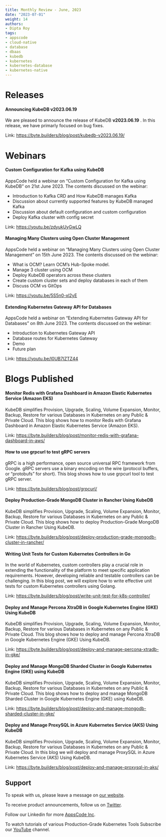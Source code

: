 ```yaml
---
title: Monthly Review - June, 2023
date: "2023-07-01"
weight: 14
authors:
- Dipta Roy
tags:
- appscode
- cloud-native
- database
- dbaas
- kubedb
- kubernetes
- kubernetes-database
- kubernetes-native
---
```


# Releases


#### Announcing KubeDB v2023.06.19

We are pleased to announce the release of KubeDB **v2023.06.19** . In this release, we have primarly focused on bug fixes.

Link: https://byte.builders/blog/post/kubedb-v2023.06.19/



# Webinars


#### Custom Configuration for Kafka using KubeDB

AppsCode held a webinar on “Custom Configuration for Kafka using KubeDB” on 21st June 2023. The contents discussed on the webinar:

- Introduction to Kafka CRD and How KubeDB manages Kafka
- Discussion about currently supported features by KubeDB managed Kafka
- Discussion about default configuration and custom configuration
- Deploy Kafka cluster with config secret

Link: https://youtu.be/zdyukUyGwLQ


#### Managing Many Clusters using Open Cluster Management

AppsCode held a webinar on “Managing Many Clusters using Open Cluster Management” on 15th June 2023. The contents discussed on the webinar:

- What is OCM? Learn OCM’s Hub-Spoke model.
- Manage 3 cluster using OCM
- Deploy KubeDB operators across these clusters
- Create custom cluster sets and deploy databases in each of them
- Discuss OCM vs GitOps

Link: https://youtu.be/5S5n0-xl2yE


#### Extending Kubernetes Gateway API for Databases

AppsCode held a webinar on “Extending Kubernetes Gateway API for Databases” on 8th June 2023. The contents discussed on the webinar:

- Introduction to Kubernetes Gateway API
- Database routes for Kubernetes Gateway 
- Demo
- Future plan

Link: https://youtu.be/l0UB7IZTZ44


# Blogs Published


#### Monitor Redis with Grafana Dashboard in Amazon Elastic Kubernetes Service (Amazon EKS)

KubeDB simplifies Provision, Upgrade, Scaling, Volume Expansion, Monitor, Backup, Restore for various Databases in Kubernetes on any Public & Private Cloud. This blog shows how to monitor Redis with Grafana Dashboard in Amazon Elastic Kubernetes Service (Amazon EKS).

Link: https://byte.builders/blog/post/monitor-redis-with-grafana-dashboard-in-aws/


#### How to use grpcurl to test gRPC servers

gRPC is a high performance, open source universal RPC framework from Google. gRPC servers use a binary encoding on the wire (protocol buffers, or “protobufs” for short). This blog shows how to use grpcurl tool to test gRPC server.

Link: https://byte.builders/blog/post/grpcurl/


#### Deploy Production-Grade MongoDB Cluster in Rancher Using KubeDB

KubeDB simplifies Provision, Upgrade, Scaling, Volume Expansion, Monitor, Backup, Restore for various Databases in Kubernetes on any Public & Private Cloud. This blog shows how to deploy Production-Grade MongoDB Cluster in Rancher Using KubeDB.

Link: https://byte.builders/blog/post/deploy-production-grade-mongodb-cluster-in-rancher/


#### Writing Unit Tests for Custom Kubernetes Controllers in Go

In the world of Kubernetes, custom controllers play a crucial role in extending the functionality of the platform to meet specific application requirements. However, developing reliable and testable controllers can be challenging. In this blog post, we will explore how to write effective unit tests for custom Kubernetes controllers using Golang. 

Link: https://byte.builders/blog/post/write-unit-test-for-k8s-controller/


#### Deploy and Manage Percona XtraDB in Google Kubernetes Engine (GKE) Using KubeDB

KubeDB simplifies Provision, Upgrade, Scaling, Volume Expansion, Monitor, Backup, Restore for various Databases in Kubernetes on any Public & Private Cloud. This blog shows how to deploy and manage Percona XtraDB in Google Kubernetes Engine (GKE) Using KubeDB.

Link: https://byte.builders/blog/post/deploy-and-manage-percona-xtradb-in-gke/


#### Deploy and Manage MongoDB Sharded Cluster in Google Kubernetes Engine (GKE) using KubeDB

KubeDB simplifies Provision, Upgrade, Scaling, Volume Expansion, Monitor, Backup, Restore for various Databases in Kubernetes on any Public & Private Cloud. This blog shows how to deploy and manage MongoDB Sharded Cluster in Google Kubernetes Engine (GKE) using KubeDB.

Link: https://byte.builders/blog/post/deploy-and-manage-mongodb-sharded-cluster-in-gke/


#### Deploy and Manage ProxySQL in Azure Kubernetes Service (AKS) Using KubeDB

KubeDB simplifies Provision, Upgrade, Scaling, Volume Expansion, Monitor, Backup, Restore for various Databases in Kubernetes on any Public & Private Cloud. In this blog we will deploy and manage ProxySQL in Azure Kubernetes Service (AKS) Using KubeDB.

Link: https://byte.builders/blog/post/deploy-and-manage-proxysql-in-aks/



## Support

To speak with us, please leave a message on [our website](https://appscode.com/contact/).

To receive product announcements, follow us on [Twitter](https://twitter.com/AppsCodeHQ/).

Follow our Linkedin for more [AppsCode Inc](https://www.linkedin.com/company/appscode/).

To watch tutorials of various Production-Grade Kubernetes Tools Subscribe our [YouTube](https://www.youtube.com/c/AppsCodeInc/) channel.
